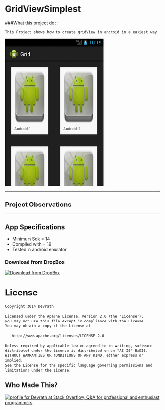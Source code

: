 # GridViewSimplest

###What this project do :: 

    This Project shows how to create gridView in android in a easiest way

![GridViewSimplest](https://github.com/devrath/GridViewSimplest/blob/master/snapshot.gif)


---

## Project Observations


---

## App Specifications

* Minimum Sdk = 14
* Compiled with = 19
* Tested in android emulator

### Download from DropBox
[![Download from DropBox](https://dt8kf6553cww8.cloudfront.net/static/images/icons/blue_dropbox_glyph-vflJ8-C5d.png)](https://www.dropbox.com/s/5fvkikadjo3lqo8/GridViewBasic.rar)

License
=======

    Copyright 2014 Devrath
    
    Licensed under the Apache License, Version 2.0 (the "License");
    you may not use this file except in compliance with the License.
    You may obtain a copy of the License at

       http://www.apache.org/licenses/LICENSE-2.0

    Unless required by applicable law or agreed to in writing, software
    distributed under the License is distributed on an "AS IS" BASIS,
    WITHOUT WARRANTIES OR CONDITIONS OF ANY KIND, either express or implied.
    See the License for the specific language governing permissions and
    limitations under the License.



Who Made This?
--------------
<a href="http://stackoverflow.com/users/1083093/devrath">
<img src="http://stackoverflow.com/users/flair/1083093.png" width="208" height="58" alt="profile for Devrath at Stack Overflow, Q&amp;A for professional and enthusiast programmers" title="profile for Devrath at Stack Overflow, Q&amp;A for professional and enthusiast programmers">
</a>
